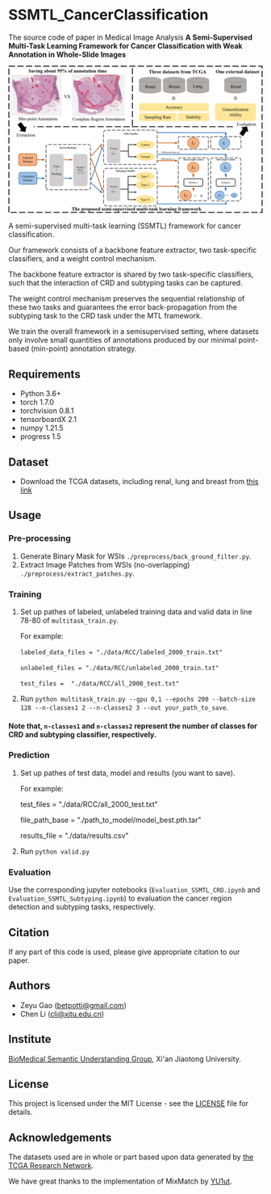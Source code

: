 # SSMTL_CancerClassification
The source code of paper in Medical Image Analysis **A Semi-Supervised Multi-Task Learning Framework for Cancer Classification with Weak Annotation in Whole-Slide Images**

![URL_TS](./paperGraph.png)

A semi-supervised multi-task learning (SSMTL) framework for cancer classification. 

Our framework consists of a backbone feature extractor, two task-specific classifiers, and a weight control mechanism.

The backbone feature extractor is shared by two task-specific classifiers, such that the interaction of CRD and subtyping tasks can be captured. 

The weight control mechanism preserves the sequential relationship of these two tasks and guarantees the error back-propagation from the subtyping task to the CRD task under the MTL framework.

We train the overall framework in a semisupervised setting, where datasets only involve small quantities of annotations produced by our minimal point-based (min-point) annotation strategy.

## Requirements
- Python 3.6+
- torch 1.7.0
- torchvision 0.8.1
- tensorboardX 2.1
- numpy 1.21.5
- progress 1.5

## Dataset
- Download the TCGA datasets, including renal, lung and breast from [this link](https://dataset.chenli.group/home/rcc-region-and-subtyping)

## Usage

### Pre-processing
1. Generate Binary Mask for WSIs `./preprocess/back_ground_filter.py`.
2. Extract Image Patches from WSIs (no-overlapping) `./preprocess/extract_patches.py`.

### Training
1. Set up pathes of labeled, unlabeled training data and valid data in line 78-80 of `multitask_train.py`.

    For example:

    `labeled_data_files = "./data/RCC/labeled_2000_train.txt"`

    `unlabeled_files = "./data/RCC/unlabeled_2000_train.txt"`
    
    `test_files =  "./data/RCC/all_2000_test.txt"`

2. Run `python multitask_train.py --gpu 0,1 --epochs 200 --batch-size 128 --n-classes1 2 --n-classes2 3 --out your_path_to_save`.

#### Note that, `n-classes1` and `n-classes2` represent the number of classes for CRD and subtyping classifier, respectively.

### Prediction
1. Set up pathes of test data, model and results (you want to save).

    For example:
    
    test_files = "./data/RCC/all_2000_test.txt"
    
    file_path_base = "./path_to_model/model_best.pth.tar"
    
    results_file = "./data/results.csv"

2. Run `python valid.py`

### Evaluation
Use the corresponding jupyter notebooks (`Evaluation_SSMTL_CRD.ipynb` and `Evaluation_SSMTL_Subtyping.ipynb`) to evaluation the cancer region detection and subtyping tasks, respectively.

## Citation

If any part of this code is used, please give appropriate citation to our paper.

## Authors
- Zeyu Gao (betpotti@gmail.com)
- Chen Li (cli@xjtu.edu.cn)

## Institute
[BioMedical Semantic Understanding Group](http://www.chenli.group/home), Xi'an Jiaotong University.

## License
This project is licensed under the MIT License - see the [LICENSE](./LICENSE) file for details.

## Acknowledgements
The datasets used are in whole or part based upon data generated by [the TCGA Research Network](https://www.cancer.gov/tcga).

We have great thanks to the implementation of MixMatch by [YU1ut](https://github.com/YU1ut/MixMatch-pytorch).
